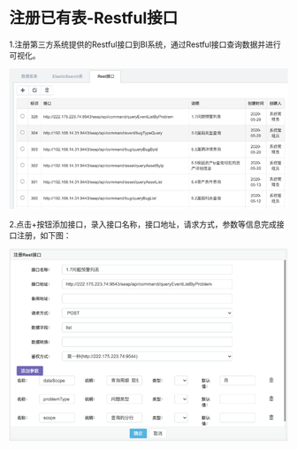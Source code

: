 # 注册已有表-Restful接口

1.注册第三方系统提供的Restful接口到BI系统，通过Restful接口查询数据并进行可视化。

![](/assets2/import2.png)

2.点击+按钮添加接口，录入接口名称，接口地址，请求方式，参数等信息完成接口注册，如下图：

![](/assets2/import3.png)

